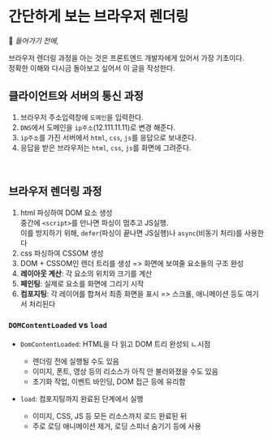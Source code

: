 # 간단하게 보는 브라우저 렌더링

📌 *들어가기 전에*,

브라우저 렌더링 과정을 아는 것은 프론트엔드 개발자에게 있어서 가장 기초이다.
<br> 정확한 이해와 다시금 돌아보고 싶어서 이 글을 작성한다.

## 클라이언트와 서버의 통신 과정
1. 브라우저 주소입력창에 `도메인`을 입력한다.
2. `DNS`에서 도메인을 `ip주소`(12.111.11.11)로 변경 해준다.
3. `ip주소`를 가진 서버에서 `html`, `css`, `js`를 응답으로 보내준다.
4. 응답을 받은 브라우저는 `html`, `css`, `js`를 화면에 그려준다.

<br>

## 브라우저 렌더링 과정
1. html 파싱하여 DOM 요소 생성
<br> 중간에 `<script>`를 만나면 파싱이 멈추고 JS실행.
<br>이를 방지하기 위해, `defer`(파싱이 끝나면 JS실행)나 `async`(비동기 처리)를 사용한다
2. css 파싱하여 CSSOM 생성
3. DOM + CSSOM인 렌더 트리를 생성 => 화면에 보여줄 요소들의 구조 완성
4. **레이아웃 계산**: 각 요소의 위치와 크기를 계산
5. **페인팅**: 실제로 요소를 화면에 그리기 시작
6. **컴포지팅**: 각 레이어를 합쳐서 최종 화면을 표시 => 스크롤, 애니메이션 등도 여기서 처리된다

### `DOMContentLoaded` vs `load`
- `DomContentLoaded`: HTML을 다 읽고 DOM 트리 완성되 ㄴ시점
  - 렌더링 전에 실행될 수도 있음
  - 이미지, 폰트, 영상 등의 리소스가 아직 안 불러와졌을 수도 있음
  - 초기화 작업, 이벤트 바인딩, DOM 접근 등에 유리함


- `load`: 컴포지팅까지 완료된 단계에서 실행
  - 이미지, CSS, JS 등 모든 리소스까지 로드 완료된 뒤
  - 주로 로딩 애니메이션 제거, 로딩 스피너 숨기기 등에 사용 